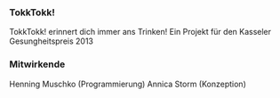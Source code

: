 ### TokkTokk!

TokkTokk! erinnert dich immer ans Trinken!
Ein Projekt für den Kasseler Gesungheitspreis 2013

### Mitwirkende

Henning Muschko (Programmierung)
Annica Storm (Konzeption)
